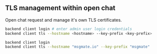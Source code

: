 ## TLS management within open chat

Open chat request and manage it's own TLS certificates.

```bash
backend client login # enter admin user login credentials
backend client tls --hostname <hostname> --key-prefix <key-prefix>
```


```bash
backend client login 
backend client tls --hostname "msgmate.io" --key-prefix "msgmate"
```
